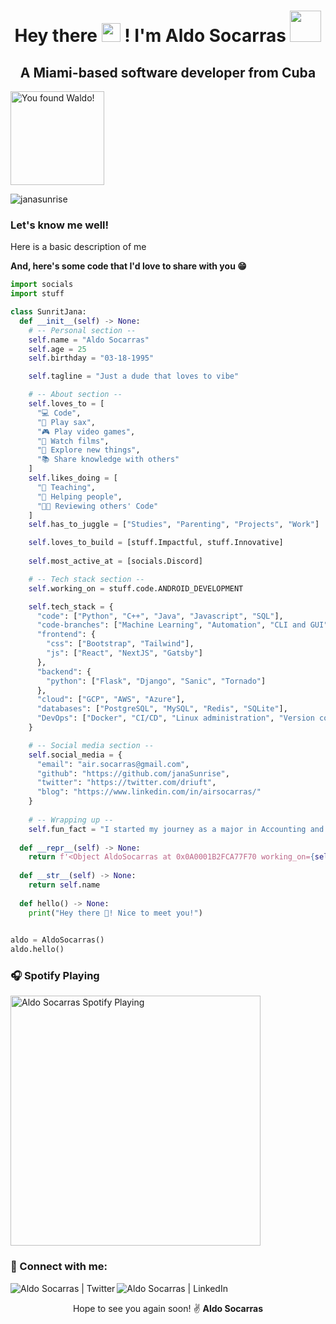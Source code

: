 <h1 align="center">Hey there <img src="https://media4.giphy.com/media/3ohhwMDyS6rv3sB8yI/giphy.gif" width="30px"> ! I'm Aldo Socarras <img src="https://thumbs.gfycat.com/CreamyShinyGuppy-max-1mb.gif" width="50"></h1>
<h2 align="center">A Miami-based software developer from Cuba </h2>

<img src= "https://octodex.github.com/images/waldocat.png" width="150px" Title="You found Waldo!" align="center">
<p align="left"> <img src="https://komarev.com/ghpvc/?username=janasunrise" alt="janasunrise" /> </p>

### Let's know me well!
Here is a basic description of me

**And, here's some code that I'd love to share with you 😁**

```python
import socials
import stuff

class SunritJana:
  def __init__(self) -> None:
    # -- Personal section --
    self.name = "Aldo Socarras"
    self.age = 25
    self.birthday = "03-18-1995"

    self.tagline = "Just a dude that loves to vibe"

    # -- About section --
    self.loves_to = [
      "💻 Code",
      "🎷 Play sax",
      "🎮 Play video games",
      "🎥 Watch films",
      "🔭 Explore new things",
      "📚 Share knowledge with others"
    ]
    self.likes_doing = [
      "🏫 Teaching",
      "🤝 Helping people",
      "🧑‍💻 Reviewing others' Code"
    ]
    self.has_to_juggle = ["Studies", "Parenting", "Projects", "Work"]

    self.loves_to_build = [stuff.Impactful, stuff.Innovative]
    
    self.most_active_at = [socials.Discord]

    # -- Tech stack section --
    self.working_on = stuff.code.ANDROID_DEVELOPMENT

    self.tech_stack = {
      "code": ["Python", "C++", "Java", "Javascript", "SQL"],
      "code-branches": ["Machine Learning", "Automation", "CLI and GUI", "Web developement", "Networking"],
      "frontend": {
        "css": ["Bootstrap", "Tailwind"],
        "js": ["React", "NextJS", "Gatsby"]
      },
      "backend": {
        "python": ["Flask", "Django", "Sanic", "Tornado"]
      },
      "cloud": ["GCP", "AWS", "Azure"],
      "databases": ["PostgreSQL", "MySQL", "Redis", "SQLite"],
      "DevOps": ["Docker", "CI/CD", "Linux administration", "Version control", "Virtualization"]
    }

    # -- Social media section --
    self.social_media = {
      "email": "air.socarras@gmail.com",
      "github": "https://github.com/janaSunrise",
      "twitter": "https://twitter.com/driuft",
      "blog": "https://www.linkedin.com/in/airsocarras/"
    }
    
    # -- Wrapping up --
    self.fun_fact = "I started my journey as a major in Accounting and switched to Computer Science as a personal challenge."
  
  def __repr__(self) -> None:
    return f'<Object AldoSocarras at 0x0A0001B2FCA77F70 working_on={self.working_on} active_at={self.most_active_at}> ask_about={self.ask_me_about}'
    
  def __str__(self) -> None:
    return self.name
    
  def hello() -> None:
    print("Hey there 👋! Nice to meet you!")
    

aldo = AldoSocarras()
aldo.hello()
```

### 🎧 Spotify Playing

[<img src="https://spotify-activity.driufty.vercel.app/api/spotify" alt="Aldo Socarras Spotify Playing" width="400" />](https://open.spotify.com/user/driufty)

### 🔗 Connect with me:

[<img align="left" alt="Aldo Socarras | Twitter" src="https://img.shields.io/badge/Twitter-1DA1F2?style=for-the-badge&logo=twitter&logoColor=white" />][twitter]
[<img align="left" alt="Aldo Socarras | LinkedIn" src="https://img.shields.io/badge/LinkedIn-0077B5?style=for-the-badge&logo=linkedin&logoColor=white" />][linkedin]

<br />

<div align="center">
  
  Hope to see you again soon! ✌️
  __Aldo Socarras__
  
</div>

[twitter]: https://twitter.com/driuft
[linkedin]: https://www.linkedin.com/in/airsocarras/
